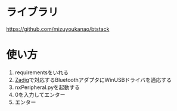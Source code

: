 # ライブラリ
https://github.com/mizuyoukanao/btstack
# 使い方
1. requirementsをいれる
2. [Zadig](https://zadig.akeo.ie/)で対応するBluetoothアダプタにWinUSBドライバを適応する
3. nxPeripheral.pyを起動する
4. 0を入力してエンター
5. エンター
